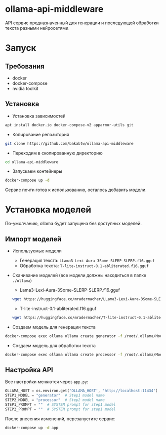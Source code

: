 # ollama-api-middleware

API сервис предназначенный для генерации и последующей обработки текста разными нейросетями.

# Запуск
## Требования
- docker
- docker-compose
- nvidia toolkit

## Установка
- Установка зависимостей
```bash
apt install docker.io docker-compose-v2 apparmor-utils git
```

- Копирование репозитория
```bash
git clone https://github.com/bakabtw/ollama-api-middleware
```

- Переходим в скопированную директорию
```bash
cd ollama-api-middleware
```

- Запускаем контейнеры
```bash
docker-compose up -d
```

Сервис почти готов к использованию, осталось добавить модели.

# Установка моделей
По-умолчанию, ollama будет запущена без доступных моделей.

## Импорт моделей
- Используемые модели
    - Генерация текста: `LLama3-Lexi-Aura-3Some-SLERP-SLERP.f16.gguf`
    - Обработка текста: `T-lite-instruct-0.1-abliterated.f16.gguf`

- Cкачивание моделей (все модели должны находиться в папке `./ollama`)
    - Lama3-Lexi-Aura-3Some-SLERP-SLERP.f16.gguf
    ```bash
    wget https://huggingface.co/mradermacher/LLama3-Lexi-Aura-3Some-SLERP-SLERP-GGUF/resolve/main/LLama3-Lexi-Aura-3Some-SLERP-SLERP.f16.gguf -O ollama/LLama3-Lexi-Aura-3Some-SLERP-SLERP.f16.gguf
    ```

    - T-lite-instruct-0.1-abliterated.f16.gguf
    ```bash
    wget https://huggingface.co/mradermacher/T-lite-instruct-0.1-abliterated-GGUF/resolve/main/T-lite-instruct-0.1-abliterated.f16.gguf -O ollama/T-lite-instruct-0.1-abliterated.f16.gguf
    ```

- Создаем модель для генерации текста
```bash
docker-compose exec ollama ollama create generator -f /root/.ollama/Modelfile-step1
```

- Создаем модель для обработки текста
```bash
docker-compose exec ollama ollama create processor -f /root/.ollama/Modelfile-step2
```

## Настройка API
Все настройки меняются через `app.py`:

```python
OLLAMA_HOST = os.environ.get('OLLAMA_HOST', 'http://localhost:11434')  # API endpoint for Ollama
STEP1_MODEL = "generator"  # Step1 model name
STEP2_MODEL = "processor"  # Step2 model name
STEP1_PROMPT = ""  # SYSTEM prompt for step1 model
STEP2_PROMPT = ""  # SYSTEM prompt for step1 model
```

После внесения изменений, перезапустите сервис:
```bash
docker-compose up -d app
```